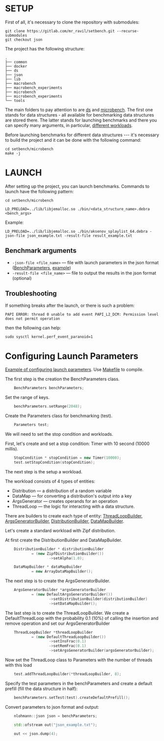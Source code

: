 # SETUP

First of all, it's necessary to clone the repository with submodules:

```shell
git clone https://gitlab.com/mr_ravil/setbench.git --recurse-submodules
git checkout json
```

The project has the following structure:
```shell
.
├── common
├── docker
├── ds
├── json
├── lib
├── macrobench
├── macrobench_experiments
├── microbench
├── microbench_experiments
└── tools
```

The main folders to pay attention to are [ds](./ds) and [microbench](./microbench/). The first one stands for data structures - all available for benchmarking data structures are stored there. The latter stands for launching benchmarks and there you can specify many arguments, in particular, [different workloads](./WORKLOADS.md).

Before launching benchmarks for different data structures --- it's necessary to build the project and it can be done with the following command:

```shell
cd setbench/microbench
make -j
```


# LAUNCH

After setting up the project, you can launch benchmarks. Commands to launch have the following pattern:

```shell
cd setbench/microbench

LD_PRELOAD=../lib/libjemalloc.so ./bin/<data_structure_name>.debra <bench_args>
```

Example:
```shell
LD_PRELOAD=../lib/libjemalloc.so ./bin/aksenov_splaylist_64.debra -json-file json_example.txt -result-file result_example.txt 
```

## Benchmark arguments

+ `-json-file <file_name>` — file with launch parameters in the json format ([BenchParameters](./microbench/workloads/bench_parameters.h), [example](microbench/json_example.cpp))
+ `-result-file <file_name>` — file to output the results in the json format (optional)

## Troubleshooting

If something breaks after the launch, or there is such a problem:

```shell
PAPI ERROR: thread 0 unable to add event PAPI_L2_DCM: Permission level does not permit operation
```
then the following can help:

```shell
sudo sysctl kernel.perf_event_paranoid=1
```

# Configuring Launch Parameters

[Example of configuring launch parameters](./microbench/json_example/json_example.cpp).
Use [Makefile](./microbench/json_example/Makefile) to compile.

The first step is the creation the BenchParameters class.

```c++
    BenchParameters benchParameters;
```

Set the range of keys.

```c++
    benchParameters.setRange(2048);
```

Create the Parameters class for benchmarking (test).

```c++
    Parameters test;
```

We will need to set the stop condition and workloads.

First, let's create and set a stop condition: Timer with 10 second (10000 millis).

```c++
    StopCondition * stopCondition = new Timer(10000);
    test.setStopCondition(stopCondition);
```

The next step is the setup a workload.

The workload consists of 4 types of entities:
+ Distribution — a distribution of a random variable
+ DataMap — for converting a distribution's output into a key
+ ArgsGenerator — creates operands for an operation
+ ThreadLoop — the logic for interacting with a data structure.

There are builders to create each type of entity:
[ThreadLoopBuilder](./microbench/workloads/thread_loops/thread_loop_builder.h),
[ArgsGeneratorBuilder](./microbench/workloads/args_generators/args_generator_builder.h),
[DistributionBuilder](./microbench/workloads/distributions/distribution_builder.h),
[DataMapBuilder](./microbench/workloads/data_maps/data_map_builder.h).

Let's create a standard workload with Zipf distribution.

At first create the DistributionBuilder and DataMapBuilder.
```c++
    DistributionBuilder * distributionBuilder 
            = (new ZipfDistributionBuilder())
                    ->setAlpha(1.0);

    DataMapBuilder * dataMapBuilder 
            = new ArrayDataMapBuilder();
```

The next step is to create the ArgsGeneratorBuilder.
```c++
    ArgsGeneratorBuilder *argsGeneratorBuilder
            = (new DefaultArgsGeneratorBuilder())
                    ->setDistributionBuilder(distributionBuilder)
                    ->setDataMapBuilder();
```

The last step is to create the ThreadLoopBuilder. 
We create a DefaultThreadLoop with the probability 0.1 (10%) of calling the insertion and remove operation
and set our ArgsGeneratorBuilder
```c++
    ThreadLoopBuilder *threadLoopBuilder
            = (new DefaultThreadLoopBuilder())
                    ->setInsFrac(0.1)
                    ->setRemFrac(0.1)
                    ->setArgsGeneratorBuilder(argsGeneratorBuilder);
```

Now set the ThreadLoop class to Parameters with the number of threads with this load
```c++
    test.addThreadLoopBuilder(*threadLoopBuilder, 8);
```

Specify the test parameters in the benchParameters and create a default prefill (fill the data structure in half):
```c++
    benchParameters.setTest(test).createDefaultPrefill();
```

Convert parameters to json format and output:
```c++
    nlohmann::json json = benchParameters;

    std::ofstream out("json_example.txt");

    out << json.dump(4);
```
